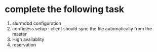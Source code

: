 # complete the following task
1. slurmdbd configuration
1. configless setup : client should sync the file automatically from the master
1. High availablity
1. reservation 
